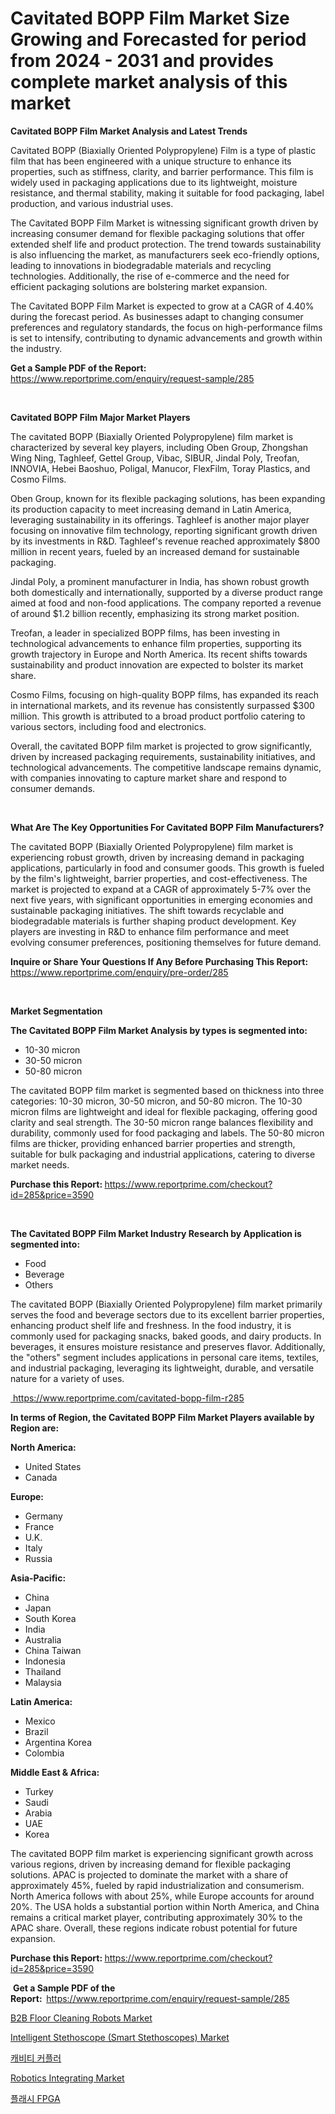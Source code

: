 <p><h1>Cavitated BOPP Film Market Size Growing and Forecasted for period from 2024 - 2031 and provides complete market analysis of this market</h1></p><p><strong>Cavitated BOPP Film Market Analysis and Latest Trends</strong></p>
<p><p>Cavitated BOPP (Biaxially Oriented Polypropylene) Film is a type of plastic film that has been engineered with a unique structure to enhance its properties, such as stiffness, clarity, and barrier performance. This film is widely used in packaging applications due to its lightweight, moisture resistance, and thermal stability, making it suitable for food packaging, label production, and various industrial uses. </p><p>The Cavitated BOPP Film Market is witnessing significant growth driven by increasing consumer demand for flexible packaging solutions that offer extended shelf life and product protection. The trend towards sustainability is also influencing the market, as manufacturers seek eco-friendly options, leading to innovations in biodegradable materials and recycling technologies. Additionally, the rise of e-commerce and the need for efficient packaging solutions are bolstering market expansion. </p><p>The Cavitated BOPP Film Market is expected to grow at a CAGR of 4.40% during the forecast period. As businesses adapt to changing consumer preferences and regulatory standards, the focus on high-performance films is set to intensify, contributing to dynamic advancements and growth within the industry.</p></p>
<p><strong>Get a Sample PDF of the Report:&nbsp;</strong> <a href="https://www.reportprime.com/enquiry/request-sample/285">https://www.reportprime.com/enquiry/request-sample/285</a></p>
<p>&nbsp;</p>
<p><strong>Cavitated BOPP Film Major Market Players</strong></p>
<p><p>The cavitated BOPP (Biaxially Oriented Polypropylene) film market is characterized by several key players, including Oben Group, Zhongshan Wing Ning, Taghleef, Gettel Group, Vibac, SIBUR, Jindal Poly, Treofan, INNOVIA, Hebei Baoshuo, Poligal, Manucor, FlexFilm, Toray Plastics, and Cosmo Films. </p><p>Oben Group, known for its flexible packaging solutions, has been expanding its production capacity to meet increasing demand in Latin America, leveraging sustainability in its offerings. Taghleef is another major player focusing on innovative film technology, reporting significant growth driven by its investments in R&D. Taghleef's revenue reached approximately $800 million in recent years, fueled by an increased demand for sustainable packaging.</p><p>Jindal Poly, a prominent manufacturer in India, has shown robust growth both domestically and internationally, supported by a diverse product range aimed at food and non-food applications. The company reported a revenue of around $1.2 billion recently, emphasizing its strong market position.</p><p>Treofan, a leader in specialized BOPP films, has been investing in technological advancements to enhance film properties, supporting its growth trajectory in Europe and North America. Its recent shifts towards sustainability and product innovation are expected to bolster its market share.</p><p>Cosmo Films, focusing on high-quality BOPP films, has expanded its reach in international markets, and its revenue has consistently surpassed $300 million. This growth is attributed to a broad product portfolio catering to various sectors, including food and electronics.</p><p>Overall, the cavitated BOPP film market is projected to grow significantly, driven by increased packaging requirements, sustainability initiatives, and technological advancements. The competitive landscape remains dynamic, with companies innovating to capture market share and respond to consumer demands.</p></p>
<p>&nbsp;</p>
<p><strong>What Are The Key Opportunities For Cavitated BOPP Film Manufacturers?</strong></p>
<p><p>The cavitated BOPP (Biaxially Oriented Polypropylene) film market is experiencing robust growth, driven by increasing demand in packaging applications, particularly in food and consumer goods. This growth is fueled by the film's lightweight, barrier properties, and cost-effectiveness. The market is projected to expand at a CAGR of approximately 5-7% over the next five years, with significant opportunities in emerging economies and sustainable packaging initiatives. The shift towards recyclable and biodegradable materials is further shaping product development. Key players are investing in R&D to enhance film performance and meet evolving consumer preferences, positioning themselves for future demand.</p></p>
<p><strong>Inquire or Share Your Questions If Any Before Purchasing This Report:</strong> <a href="https://www.reportprime.com/enquiry/pre-order/285">https://www.reportprime.com/enquiry/pre-order/285</a></p>
<p>&nbsp;</p>
<p><strong>Market Segmentation</strong></p>
<p><strong>The Cavitated BOPP Film Market Analysis by types is segmented into:</strong></p>
<p><ul><li>10-30 micron</li><li>30-50 micron</li><li>50-80 micron</li></ul></p>
<p><p>The cavitated BOPP film market is segmented based on thickness into three categories: 10-30 micron, 30-50 micron, and 50-80 micron. The 10-30 micron films are lightweight and ideal for flexible packaging, offering good clarity and seal strength. The 30-50 micron range balances flexibility and durability, commonly used for food packaging and labels. The 50-80 micron films are thicker, providing enhanced barrier properties and strength, suitable for bulk packaging and industrial applications, catering to diverse market needs.</p></p>
<p><strong>Purchase this Report:&nbsp;</strong><a href="https://www.reportprime.com/checkout?id=285&price=3590">https://www.reportprime.com/checkout?id=285&price=3590</a></p>
<p>&nbsp;</p>
<p><strong>The Cavitated BOPP Film Market Industry Research by Application is segmented into:</strong></p>
<p><ul><li>Food</li><li>Beverage</li><li>Others</li></ul></p>
<p><p>The cavitated BOPP (Biaxially Oriented Polypropylene) film market primarily serves the food and beverage sectors due to its excellent barrier properties, enhancing product shelf life and freshness. In the food industry, it is commonly used for packaging snacks, baked goods, and dairy products. In beverages, it ensures moisture resistance and preserves flavor. Additionally, the "others" segment includes applications in personal care items, textiles, and industrial packaging, leveraging its lightweight, durable, and versatile nature for a variety of uses.</p></p>
<p><a href="https://www.reportprime.com/cavitated-bopp-film-r285">&nbsp;https://www.reportprime.com/cavitated-bopp-film-r285</a></p>
<p><strong>In terms of Region, the Cavitated BOPP Film Market Players available by Region are:</strong></p>
<p>
    <p> <strong> North America: </strong>
        <ul>
            <li>United States</li>
            <li>Canada</li>
        </ul>
        </p> 
    <p> <strong> Europe: </strong>
        <ul>
            <li>Germany</li>
            <li>France</li>
            <li>U.K.</li>
            <li>Italy</li>
            <li>Russia</li>
        </ul>
        </p> 
    <p> <strong> Asia-Pacific: </strong>
        <ul>
            <li>China</li>
            <li>Japan</li>
            <li>South Korea</li>
            <li>India</li>
            <li>Australia</li>
            <li>China Taiwan</li>
            <li>Indonesia</li>
            <li>Thailand</li>
            <li>Malaysia</li>
        </ul>
        </p> 
    <p> <strong> Latin America: </strong>
        <ul>
            <li>Mexico</li>
            <li>Brazil</li>
            <li>Argentina Korea</li>
            <li>Colombia</li>
        </ul>
        </p> 
    <p> <strong> Middle East & Africa: </strong>
        <ul>
            <li>Turkey</li>
            <li>Saudi</li>
            <li>Arabia</li>
            <li>UAE</li>
            <li>Korea</li>
        </ul>
    </p>
    </p>
<p><p>The cavitated BOPP film market is experiencing significant growth across various regions, driven by increasing demand for flexible packaging solutions. APAC is projected to dominate the market with a share of approximately 45%, fueled by rapid industrialization and consumerism. North America follows with about 25%, while Europe accounts for around 20%. The USA holds a substantial portion within North America, and China remains a critical market player, contributing approximately 30% to the APAC share. Overall, these regions indicate robust potential for future expansion.</p></p>
<p><strong>Purchase this Report: </strong><a href="https://www.reportprime.com/checkout?id=285&price=3590">https://www.reportprime.com/checkout?id=285&price=3590</a></p>
<p>&nbsp;<strong>Get a Sample PDF of the Report:&nbsp;&nbsp;</strong><a href="https://www.reportprime.com/enquiry/request-sample/285">https://www.reportprime.com/enquiry/request-sample/285</a></p>
<p><strong></strong></p>
<p><p><a href="https://issuu.com/reportprime-2/docs/b2b-floor-cleaning-robots-market-si_9a648f5d007861">B2B Floor Cleaning Robots Market</a></p><p><a href="https://issuu.com/reportprime-2/docs/intelligent-stethoscope-smart-steth_964d1f63ced9dd">Intelligent Stethoscope (Smart Stethoscopes) Market</a></p><p><a href="https://medium.com/@christorpherpfannerstill5436/cavity-coupler-%EC%8B%9C%EC%9E%A5-%EB%8F%99%ED%96%A5-%EB%B0%8F-%EC%8B%9C%EC%9E%A5-%EC%84%B1%EC%9E%A5-%EC%A0%84%EB%A7%9D-2024-2031-01ad5eaca3e3">캐비티 커플러</a></p><p><a href="https://www.linkedin.com/pulse/robotics-integrating-market-size-type-assemblydispensingmachine-cimze?trackingId=O8eCfs2MR0Oavyp280jORw%3D%3D">Robotics Integrating Market</a></p><p><a href="https://medium.com/@christorpherpfannerstill5436/2024%EB%85%84%EB%B6%80%ED%84%B0-2031%EB%85%84%EA%B9%8C%EC%A7%80%EC%9D%98-%EA%B2%BD%ED%96%A5%EC%97%90%EC%84%9C-%EC%A0%84%EB%9E%B5%EA%B9%8C%EC%A7%80-%EA%B8%80%EB%A1%9C%EB%B2%8C-%ED%94%8C%EB%9E%98%EC%8B%9C-fpga-%EC%8B%9C%EC%9E%A5-%ED%83%90%EC%83%89-556ee6dffdff">플래시 FPGA</a></p></p>